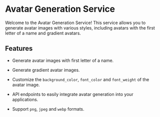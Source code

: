 # Avatar Generation Service

Welcome to the Avatar Generation Service! This service allows you to generate avatar images with various styles, including avatars with the first letter of a name and gradient avatars.

## Features

- Generate avatar images with first letter of a name.

- Generate gradient avatar images.

- Customize the `background_color`, `font_color` and `font_weight` of the avatar image.

- API endpoints to easily integrate avatar generation into your applications.

- Support `png`, `jpeg` and `webp` formats.
